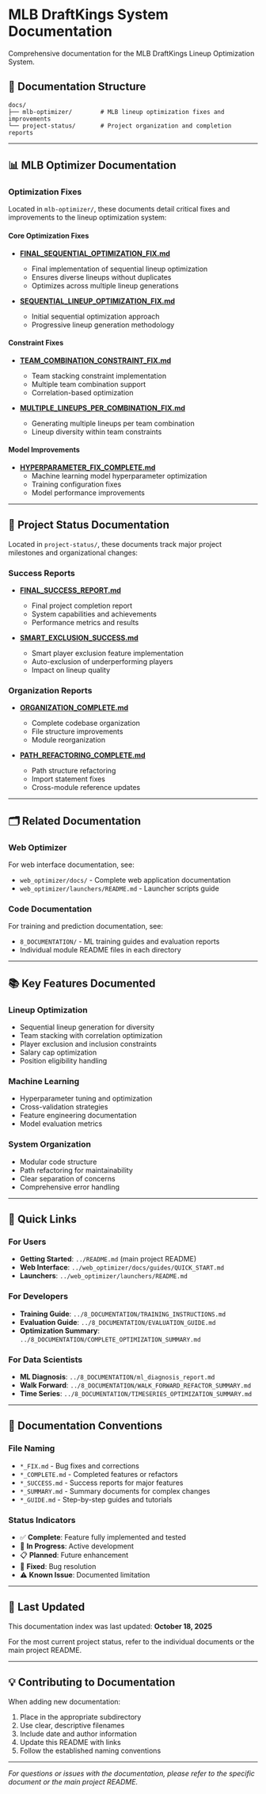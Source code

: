 # MLB DraftKings System Documentation

Comprehensive documentation for the MLB DraftKings Lineup Optimization System.

## 📁 Documentation Structure

```
docs/
├── mlb-optimizer/        # MLB lineup optimization fixes and improvements
└── project-status/       # Project organization and completion reports
```

---

## 📊 MLB Optimizer Documentation

### Optimization Fixes

Located in `mlb-optimizer/`, these documents detail critical fixes and improvements to the lineup optimization system:

#### Core Optimization Fixes
- **[FINAL_SEQUENTIAL_OPTIMIZATION_FIX.md](./mlb-optimizer/FINAL_SEQUENTIAL_OPTIMIZATION_FIX.md)**
  - Final implementation of sequential lineup optimization
  - Ensures diverse lineups without duplicates
  - Optimizes across multiple lineup generations

- **[SEQUENTIAL_LINEUP_OPTIMIZATION_FIX.md](./mlb-optimizer/SEQUENTIAL_LINEUP_OPTIMIZATION_FIX.md)**
  - Initial sequential optimization approach
  - Progressive lineup generation methodology

#### Constraint Fixes
- **[TEAM_COMBINATION_CONSTRAINT_FIX.md](./mlb-optimizer/TEAM_COMBINATION_CONSTRAINT_FIX.md)**
  - Team stacking constraint implementation
  - Multiple team combination support
  - Correlation-based optimization

- **[MULTIPLE_LINEUPS_PER_COMBINATION_FIX.md](./mlb-optimizer/MULTIPLE_LINEUPS_PER_COMBINATION_FIX.md)**
  - Generating multiple lineups per team combination
  - Lineup diversity within team constraints

#### Model Improvements
- **[HYPERPARAMETER_FIX_COMPLETE.md](./mlb-optimizer/HYPERPARAMETER_FIX_COMPLETE.md)**
  - Machine learning model hyperparameter optimization
  - Training configuration fixes
  - Model performance improvements

---

## 🎯 Project Status Documentation

Located in `project-status/`, these documents track major project milestones and organizational changes:

### Success Reports
- **[FINAL_SUCCESS_REPORT.md](./project-status/FINAL_SUCCESS_REPORT.md)**
  - Final project completion report
  - System capabilities and achievements
  - Performance metrics and results

- **[SMART_EXCLUSION_SUCCESS.md](./project-status/SMART_EXCLUSION_SUCCESS.md)**
  - Smart player exclusion feature implementation
  - Auto-exclusion of underperforming players
  - Impact on lineup quality

### Organization Reports
- **[ORGANIZATION_COMPLETE.md](./project-status/ORGANIZATION_COMPLETE.md)**
  - Complete codebase organization
  - File structure improvements
  - Module reorganization

- **[PATH_REFACTORING_COMPLETE.md](./project-status/PATH_REFACTORING_COMPLETE.md)**
  - Path structure refactoring
  - Import statement fixes
  - Cross-module reference updates

---

## 🗂️ Related Documentation

### Web Optimizer
For web interface documentation, see:
- `web_optimizer/docs/` - Complete web application documentation
- `web_optimizer/launchers/README.md` - Launcher scripts guide

### Code Documentation
For training and prediction documentation, see:
- `8_DOCUMENTATION/` - ML training guides and evaluation reports
- Individual module README files in each directory

---

## 📚 Key Features Documented

### Lineup Optimization
- Sequential lineup generation for diversity
- Team stacking with correlation optimization
- Player exclusion and inclusion constraints
- Salary cap optimization
- Position eligibility handling

### Machine Learning
- Hyperparameter tuning and optimization
- Cross-validation strategies
- Feature engineering documentation
- Model evaluation metrics

### System Organization
- Modular code structure
- Path refactoring for maintainability
- Clear separation of concerns
- Comprehensive error handling

---

## 🚀 Quick Links

### For Users
- **Getting Started**: `../README.md` (main project README)
- **Web Interface**: `../web_optimizer/docs/guides/QUICK_START.md`
- **Launchers**: `../web_optimizer/launchers/README.md`

### For Developers
- **Training Guide**: `../8_DOCUMENTATION/TRAINING_INSTRUCTIONS.md`
- **Evaluation Guide**: `../8_DOCUMENTATION/EVALUATION_GUIDE.md`
- **Optimization Summary**: `../8_DOCUMENTATION/COMPLETE_OPTIMIZATION_SUMMARY.md`

### For Data Scientists
- **ML Diagnosis**: `../8_DOCUMENTATION/ml_diagnosis_report.md`
- **Walk Forward**: `../8_DOCUMENTATION/WALK_FORWARD_REFACTOR_SUMMARY.md`
- **Time Series**: `../8_DOCUMENTATION/TIMESERIES_OPTIMIZATION_SUMMARY.md`

---

## 📖 Documentation Conventions

### File Naming
- `*_FIX.md` - Bug fixes and corrections
- `*_COMPLETE.md` - Completed features or refactors
- `*_SUCCESS.md` - Success reports for major features
- `*_SUMMARY.md` - Summary documents for complex changes
- `*_GUIDE.md` - Step-by-step guides and tutorials

### Status Indicators
- ✅ **Complete**: Feature fully implemented and tested
- 🚧 **In Progress**: Active development
- 📋 **Planned**: Future enhancement
- 🐛 **Fixed**: Bug resolution
- ⚠️ **Known Issue**: Documented limitation

---

## 🔄 Last Updated

This documentation index was last updated: **October 18, 2025**

For the most current project status, refer to the individual documents or the main project README.

---

## 💡 Contributing to Documentation

When adding new documentation:
1. Place in the appropriate subdirectory
2. Use clear, descriptive filenames
3. Include date and author information
4. Update this README with links
5. Follow the established naming conventions

---

*For questions or issues with the documentation, please refer to the specific document or the main project README.*

